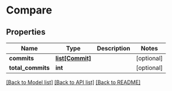 # Compare

## Properties
Name | Type | Description | Notes
------------ | ------------- | ------------- | -------------
**commits** | [**list[Commit]**](Commit.md) |  | [optional] 
**total_commits** | **int** |  | [optional] 

[[Back to Model list]](../README.md#documentation-for-models) [[Back to API list]](../README.md#documentation-for-api-endpoints) [[Back to README]](../README.md)


